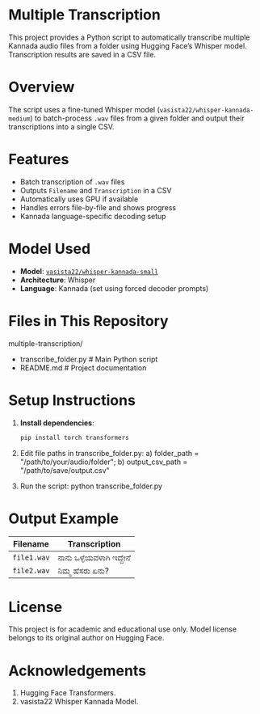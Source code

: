 # Multiple Transcription 
This project provides a Python script to automatically transcribe multiple Kannada audio files from a folder using Hugging Face’s Whisper model. Transcription results are saved in a CSV file.


# Overview
The script uses a fine-tuned Whisper model (`vasista22/whisper-kannada-medium`) to batch-process `.wav` files from a given folder and output their transcriptions into a single CSV.


# Features
- Batch transcription of `.wav` files
- Outputs `Filename` and `Transcription` in a CSV
- Automatically uses GPU if available
- Handles errors file-by-file and shows progress
- Kannada language-specific decoding setup


# Model Used
- **Model**: [`vasista22/whisper-kannada-small`](https://huggingface.co/vasista22/whisper-kannada-medium)
- **Architecture**: Whisper
- **Language**: Kannada (set using forced decoder prompts)


# Files in This Repository
multiple-transcription/
- transcribe_folder.py # Main Python script
- README.md # Project documentation


# Setup Instructions
1. **Install dependencies**:
   ```bash
   pip install torch transformers

2. Edit file paths in transcribe_folder.py:
   a) folder_path = "/path/to/your/audio/folder";
   b) output_csv_path = "/path/to/save/output.csv"

3. Run the script:
   python transcribe_folder.py


# Output Example
| Filename    | Transcription             |
| ----------- | ------------------------  |
| `file1.wav` | ನಾನು ಒಳ್ಳೆಯವಳಾಗಿ ಇದ್ದೇನೆ  |
| `file2.wav` | ನಿಮ್ಮ ಹೆಸರು ಏನು?         |


# License
  This project is for academic and educational use only.
  Model license belongs to its original author on Hugging Face.


# Acknowledgements
 1. Hugging Face Transformers.
 2. vasista22 Whisper Kannada Model.

